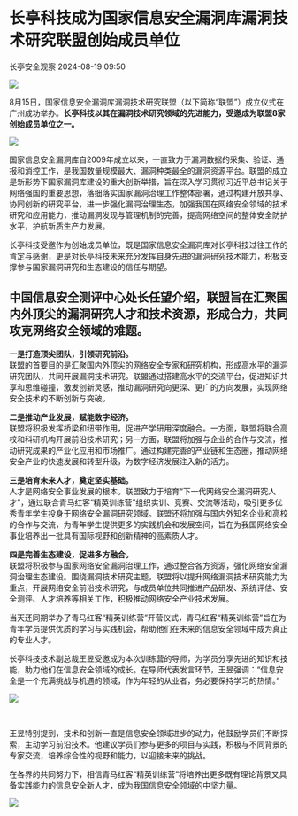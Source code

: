 #  长亭科技成为国家信息安全漏洞库漏洞技术研究联盟创始成员单位   
 长亭安全观察   2024-08-19 09:50  
  
![](https://mmbiz.qpic.cn/mmbiz_gif/NCzpaOPov3Me0kKahSweNpaFaqIYiafiaFuEFeO1Uvib5BW0Rc77ibfMuaUBcbATIon8XuAQKofVLX2GqiaRfymfz1A/640?wx_fmt=gif&from=appmsg "")  
  
8月15日，国家信息安全漏洞库漏洞技术研究联盟（以下简称“联盟”）成立仪式在广州成功举办。**长亭科技以其在漏洞技术研究领域的先进能力，受邀成为联盟8家创始成员单位之一。**  
  
  
![](https://mmbiz.qpic.cn/mmbiz_png/NCzpaOPov3MrTUrUbVonfl0oageYFfhKgUWZHfJp6SJ1Q6kvjYHT1Exic9vZIpls2ZH7HIFiczScXgwH9hCq5e6Q/640?from=appmsg "")  
  
  
  
  
国家信息安全漏洞库自2009年成立以来，一直致力于漏洞数据的采集、验证、通报和消控工作，是我国数量规模最大、漏洞种类最全的漏洞资源平台。联盟的成立是新形势下国家漏洞库建设的重大创新举措，旨在深入学习贯彻习近平总书记关于网络强国的重要思想，落细落实国家漏洞治理工作整体部署，通过构建开放共享、协同创新的研究平台，进一步强化漏洞治理生态，加强我国在网络安全领域的技术研究和应用能力，推动漏洞发现与管理机制的完善，提高网络空间的整体安全防护水平，护航新质生产力发展。  
  
  
长亭科技受邀作为创始成员单位，既是国家信息安全漏洞库对长亭科技过往工作的肯定与感谢，更是对长亭科技未来充分发挥自身先进的漏洞研究技术能力，积极支撑参与国家漏洞研究和生态建设的信任与期望。  
  
## 中国信息安全测评中心处长任望介绍，联盟旨在汇聚国内外顶尖的漏洞研究人才和技术资源，形成合力，共同攻克网络安全领域的难题。  
  
  
**一是打造顶尖团队，引领研究前沿。**  
联盟的首要目的是汇聚国内外顶尖的网络安全专家和研究机构，形成高水平的漏洞研究团队，共同开展漏洞技术研究。联盟通过搭建高水平的交流平台，促进知识共享和思维碰撞，激发创新灵感，推动漏洞研究向更深、更广的方向发展，实现网络安全技术的不断创新与突破。  
  
  
**二是推动产业发展，赋能数字经济。**  
联盟将积极发挥桥梁和纽带作用，促进产学研用深度融合。一方面，联盟将联合高校和科研机构开展前沿技术研究；另一方面，联盟将加强与企业的合作与交流，推动研究成果的产业化应用和市场推广。通过构建完善的产业链和生态圈，推动网络安全产业的快速发展和转型升级，为数字经济发展注入新的活力。  
  
  
**三是培育未来人才，奠定坚实基础。**  
人才是网络安全事业发展的根本。联盟致力于培育“下一代网络安全漏洞研究人才”，通过联合青马红客“精英训练营”组织实训、竞赛、交流等活动，吸引更多优秀青年学生投身于网络安全漏洞研究领域。联盟还将加强与国内外知名企业和高校的合作与交流，为青年学生提供更多的实践机会和发展空间，旨在为我国网络安全事业培养出一批具有国际视野和创新精神的高素质人才。  
  
  
**四是完善生态建设，促进多方融合。**  
联盟将积极参与国家网络安全漏洞治理工作，通过整合各方资源，强化网络安全漏洞治理生态建设。围绕漏洞技术研究主题，联盟将以提升网络漏洞技术研究能力为重点，开展网络安全前沿技术研究，与成员单位共同推进产品研发、系统评估、安全测评、人才培养等相关工作，积极推动网络安全产业技术发展。  
  
  
当天还同期举办了青马红客“精英训练营”开营仪式，青马红客“精英训练营”旨在为青年学员提供优质的学习与实践机会，帮助他们在未来的信息安全领域中成为真正的专业人才。  
  
  
长亭科技技术副总裁王昱受邀成为本次训练营的导师，为学员分享先进的知识和技能，助力他们在信息安全领域的成长。在导师代表发言环节，王昱强调：“信息安全是一个充满挑战与机遇的领域，作为年轻的从业者，务必要保持学习的热情。”  
  
  
![](https://mmbiz.qpic.cn/mmbiz_png/NCzpaOPov3MrTUrUbVonfl0oageYFfhKnZhfpctT8k7d9tdgaTuuuldVticZ819jdJM2Ed7Dx2KWLImEWdSmRTg/640?from=appmsg "")  
  
   
  
王昱特别提到，技术和创新一直是信息安全领域进步的动力，他鼓励学员们不断探索，主动学习前沿技术。他建议学员们参与更多的项目与实践，积极与不同背景的专家交流，培养综合性的视野和能力，以迎接未来的挑战。  
  
  
在各界的共同努力下，相信青马红客“精英训练营”将培养出更多既有理论背景又具备实践能力的信息安全新人才，成为我国信息安全领域的中坚力量。  
  
![](https://mmbiz.qpic.cn/mmbiz_png/NCzpaOPov3Me0kKahSweNpaFaqIYiafiaFlSulw7PwJVbry8AxpgeBULtYxc8KPXvsVU7IIoTgpC6z0bO4C4Bvmw/640?wx_fmt=other&from=appmsg "")  
  
  
